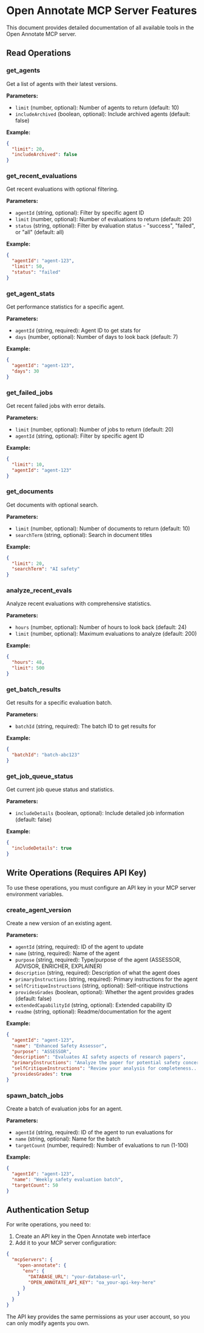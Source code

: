 # Open Annotate MCP Server Features

This document provides detailed documentation of all available tools in the Open Annotate MCP server.

## Read Operations

### get_agents
Get a list of agents with their latest versions.

**Parameters:**
- `limit` (number, optional): Number of agents to return (default: 10)
- `includeArchived` (boolean, optional): Include archived agents (default: false)

**Example:**
```json
{
  "limit": 20,
  "includeArchived": false
}
```

### get_recent_evaluations
Get recent evaluations with optional filtering.

**Parameters:**
- `agentId` (string, optional): Filter by specific agent ID
- `limit` (number, optional): Number of evaluations to return (default: 20)
- `status` (string, optional): Filter by evaluation status - "success", "failed", or "all" (default: all)

**Example:**
```json
{
  "agentId": "agent-123",
  "limit": 50,
  "status": "failed"
}
```

### get_agent_stats
Get performance statistics for a specific agent.

**Parameters:**
- `agentId` (string, required): Agent ID to get stats for
- `days` (number, optional): Number of days to look back (default: 7)

**Example:**
```json
{
  "agentId": "agent-123",
  "days": 30
}
```

### get_failed_jobs
Get recent failed jobs with error details.

**Parameters:**
- `limit` (number, optional): Number of jobs to return (default: 20)
- `agentId` (string, optional): Filter by specific agent ID

**Example:**
```json
{
  "limit": 10,
  "agentId": "agent-123"
}
```

### get_documents
Get documents with optional search.

**Parameters:**
- `limit` (number, optional): Number of documents to return (default: 10)
- `searchTerm` (string, optional): Search in document titles

**Example:**
```json
{
  "limit": 20,
  "searchTerm": "AI safety"
}
```

### analyze_recent_evals
Analyze recent evaluations with comprehensive statistics.

**Parameters:**
- `hours` (number, optional): Number of hours to look back (default: 24)
- `limit` (number, optional): Maximum evaluations to analyze (default: 200)

**Example:**
```json
{
  "hours": 48,
  "limit": 500
}
```

### get_batch_results
Get results for a specific evaluation batch.

**Parameters:**
- `batchId` (string, required): The batch ID to get results for

**Example:**
```json
{
  "batchId": "batch-abc123"
}
```

### get_job_queue_status
Get current job queue status and statistics.

**Parameters:**
- `includeDetails` (boolean, optional): Include detailed job information (default: false)

**Example:**
```json
{
  "includeDetails": true
}
```

## Write Operations (Requires API Key)

To use these operations, you must configure an API key in your MCP server environment variables.

### create_agent_version
Create a new version of an existing agent.

**Parameters:**
- `agentId` (string, required): ID of the agent to update
- `name` (string, required): Name of the agent
- `purpose` (string, required): Type/purpose of the agent (ASSESSOR, ADVISOR, ENRICHER, EXPLAINER)
- `description` (string, required): Description of what the agent does
- `primaryInstructions` (string, required): Primary instructions for the agent
- `selfCritiqueInstructions` (string, optional): Self-critique instructions
- `providesGrades` (boolean, optional): Whether the agent provides grades (default: false)
- `extendedCapabilityId` (string, optional): Extended capability ID
- `readme` (string, optional): Readme/documentation for the agent

**Example:**
```json
{
  "agentId": "agent-123",
  "name": "Enhanced Safety Assessor",
  "purpose": "ASSESSOR",
  "description": "Evaluates AI safety aspects of research papers",
  "primaryInstructions": "Analyze the paper for potential safety concerns...",
  "selfCritiqueInstructions": "Review your analysis for completeness...",
  "providesGrades": true
}
```

### spawn_batch_jobs
Create a batch of evaluation jobs for an agent.

**Parameters:**
- `agentId` (string, required): ID of the agent to run evaluations for
- `name` (string, optional): Name for the batch
- `targetCount` (number, required): Number of evaluations to run (1-100)

**Example:**
```json
{
  "agentId": "agent-123",
  "name": "Weekly safety evaluation batch",
  "targetCount": 50
}
```

## Authentication Setup

For write operations, you need to:

1. Create an API key in the Open Annotate web interface
2. Add it to your MCP server configuration:

```json
{
  "mcpServers": {
    "open-annotate": {
      "env": {
        "DATABASE_URL": "your-database-url",
        "OPEN_ANNOTATE_API_KEY": "oa_your-api-key-here"
      }
    }
  }
}
```

The API key provides the same permissions as your user account, so you can only modify agents you own.